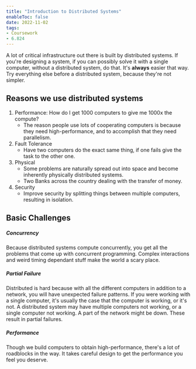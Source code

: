 ```yaml
---
title: "Introduction to Distributed Systems"
enableToc: false
date: 2022-11-02
tags:
- Coursework
- 6.824
---
```


A lot of critical infrastructure out there is built by distributed systems. If you're designing a system, if you can possibly solve it with a single computer, without a distributed system, do that. It's **always** easier that way. Try everything else before a distributed system, because they're not simpler.

## Reasons we use distributed systems
1. Performance: How do I get 1000 computers to give me 1000x the compute?
    - The reason people use lots of cooperating computers is because they need high-performance, and to accomplish that they need parallelism. 
2. Fault Tolerance
    - Have two computers do the exact same thing, if one fails give the task to the other one.
3. Physical
    - Some problems are naturally spread out into space and become inherently physically distributed systems.
    - Two Banks across the country dealing with the transfer of money.
4. Security 
    - Improve security by splitting things between multiple computers, resulting in isolation.



## Basic Challenges

##### Concurrency 

Because distributed systems compute concurrently, you get all the problems that come up with concurrent programming. Complex interactions and weird timing dependant stuff make the world a scary place.

##### Partial Failure

Distributed is hard because with all the different computers in addition to a network, you will have unexpected failure patterns. If you were working with a single computer, it's usually the case that the computer is working, or it's not. A distributed system may have multiple computers not working, or a single computer not working. A part of the network might be down. These result in partial failures.

##### Performance

Though we build computers to obtain high-performance, there's a lot of roadblocks in the way. It takes careful design to get the performance you feel you deserve.








